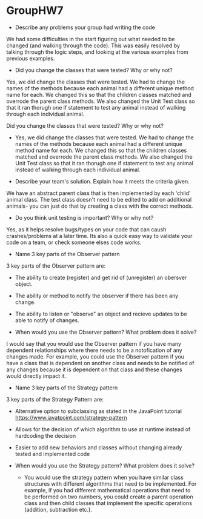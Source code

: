 # GroupHW7

- Describe any problems your group had writing the code

We had some difficulties in the start figuring out what needed to be changed (and walking through the code). This was easily resolved by talking through the logic steps, and looking at the various examples from previous examples.

- Did you change the classes that were tested?  Why or why not?

Yes, we did change the classes that were tested. We had to change the names of the methods because each animal had a different unique method name for each. We changed this so that the children classes matched and overrode the parent class methods. We also changed the Unit Test class so that it ran thorugh one if statement to test any animal instead of walking through each individual animal.


Did you change the classes that were tested?  Why or why not?
- Yes, we did change the classes that were tested. We had to change the names of the methods because each animal had a different unique method name for each. We changed this so that the children classes matched and overrode the parent class methods. We also changed the Unit Test class so that it ran thorugh one if statement to test any animal instead of walking through each individual animal.

- Describe your team's solution.  Explain how it meets the criteria given.

We have an abstract parent class that is then implemented by each 'child' animal class. The test class doesn't need to be edited to add on additional animals- you can just do that by creating a class with the correct methods.

- Do you think unit testing is important? Why or why not?

Yes, as it helps resolve bugs/types on your code that can caush crashes/problems at a later time. Its also a quick easy way to validate your code on a team, or check someone elses code works.

- Name 3 key parts of the Observer pattern

3 key parts of the Observer pattern are:
  
  - The ability to create (register) and get rid of (unregister) an obersver object.
  
  - The ability or method to notify the observer if there has been any change.
  
  - The ability to listen or "observe" an object and recieve updates to be able to notify of changes.


- When would you use the Observer pattern?  What problem does it solve?

I would say that you would use the Observer pattern if you have many dependent relationships where there needs to be a notofication of any changes made. For example, you could use the Observer pattern if you have a class that is dependent on another class and needs to be notified of any changes because it is dependent on that class and these changes would directly impact it.

- Name 3 key parts of the Strategy pattern

3 key parts of the Strategy Pattern are:
  
  - Alternative option to subclassing as stated in the JavaPoint tutorial https://www.javatpoint.com/strategy-pattern
  
  - Allows for the decision of which algorithm to use at runtime instead of hardcoding the decision
  
  - Easier to add new behaviors and classes without changing already tested and implemented code


- When would you use the Strategy pattern?  What problem does it solve?

  - You would use the strategy pattern when you have similar class structures with different algorithms that need to be implemented. For example, if you had different mathematical operations that need to be performed on two numbers, you could create a parent operation class and then child classes that implement the specific operations (addition, subtraction etc.).

